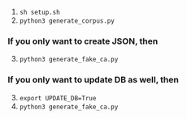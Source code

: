1. ```sh setup.sh```
2. ```python3 generate_corpus.py```

### If you only want to create JSON, then

3. ```python3 generate_fake_ca.py```

### If you only want to update DB as well, then

3. ```export UPDATE_DB=True```
4. ```python3 generate_fake_ca.py```